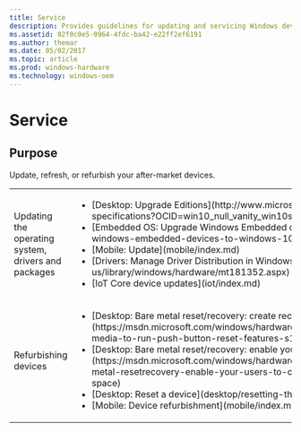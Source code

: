 ```yaml
---
title: Service
description: Provides guidelines for updating and servicing Windows devices.
ms.assetid: 02f0c0e5-0964-4fdc-ba42-e22ff2ef6191
ms.author: themar
ms.date: 05/02/2017
ms.topic: article
ms.prod: windows-hardware
ms.technology: windows-oem
---
```


# Service

## Purpose

Update, refresh, or refurbish your after-market devices.

<table>
<colgroup>
<col width="50%" />
<col width="50%" />
</colgroup>
<tbody>
<tr class="odd">
<td align="left">Updating the operating system, drivers and packages</td>
<td align="left"><ul>
<li>[Desktop: Upgrade Editions](http://www.microsoft.com/en-us/windows/windows-10-specifications?OCID=win10_null_vanity_win10specs#upgrade)</li>
<li>[Embedded OS: Upgrade Windows Embedded devices to Windows 10](mobile/upgrade-windows-embedded-devices-to-windows-10.md)</li>
<li>[Mobile: Update](mobile/index.md)</li>
<li>[Drivers: Manage Driver Distribution in Windows 10](https://msdn.microsoft.com/en-us/library/windows/hardware/mt181352.aspx)</li>
<li>[IoT Core device updates](iot/index.md)</li>
</ul></td>
</tr>
<tr class="even">
<td align="left">Refurbishing devices</td>
<td align="left"><ul>
<li>[Desktop: Bare metal reset/recovery: create recovery media while deploying new devices](https://msdn.microsoft.com/windows/hardware/commercialize/manufacture/desktop/create-media-to-run-push-button-reset-features-s14)</li>
<li>[Desktop: Bare metal reset/recovery: enable your users to create recovery media](https://msdn.microsoft.com/windows/hardware/commercialize/manufacture/desktop/bare-metal-resetrecovery-enable-your-users-to-create-media-and-to-recover-hard-drive-space)</li>
<li>[Desktop: Reset a device](desktop/resetting-the-pc.md)</li>
<li>[Mobile: Device refurbishment](mobile/index.md)</li>
</ul></td>
</tr>
</tbody>
</table>





